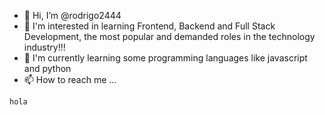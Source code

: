 - 👋 Hi, I’m @rodrigo2444
- 👀 I'm interested in learning Frontend, Backend and Full Stack Development, the most popular and demanded roles in the technology industry!!!
- 🌱 I'm currently learning some programming languages like javascript and python
- 📫 How to reach me ...

<!---
rodrigo2444/rodrigo2444 is a ✨ special ✨ repository because its `README.md` (this file) appears on your GitHub profile.
You can click the Preview link to take a look at your changes.
--->
```hola```
